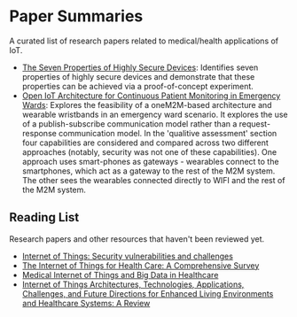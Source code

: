# Paper Summaries

A curated list of research papers related to medical/health applications of IoT.

- [The Seven Properties of Highly Secure Devices](https://www.microsoft.com/en-us/research/wp-content/uploads/2017/03/SevenPropertiesofHighlySecureDevices.pdf): Identifies seven properties of highly secure devices and demonstrate that these properties can be achieved via a proof-of-concept experiment.
- [Open IoT Architecture for Continuous Patient Monitoring in Emergency Wards](https://www.mdpi.com/2079-9292/8/10/1074): Explores the feasibility of a oneM2M-based architecture and wearable wristbands in an emergency ward scenario. It explores the use of a publish-subscribe communication model rather than a request-response communication model. In the 'qualitive assessment' section four capabilities are considered and compared across two different approaches (notably, security was not one of these capabilities). One approach uses smart-phones as gateways - wearables connect to the smartphones, which act as a gateway to the rest of the M2M system. The other sees the wearables connected directly to WIFI and the rest of the M2M system.

## Reading List

Research papers and other resources that haven't been reviewed yet.

- [Internet of Things: Security vulnerabilities and challenges](https://www.semanticscholar.org/paper/Internet-of-Things%3A-Security-vulnerabilities-and-Andrea-Chrysostomou/67e3aece58a89d257b9e924af951d8e36fd2b07f)
- [The Internet of Things for Health Care: A Comprehensive Survey](https://ieeexplore.ieee.org/abstract/document/7113786)
- [Medical Internet of Things and Big Data in Healthcare](https://e-hir.org/journal/view.php?id=10.4258/hir.2016.22.3.156)
- [Internet of Things Architectures, Technologies, Applications, Challenges, and Future Directions for Enhanced Living Environments and Healthcare Systems: A Review](https://www.mdpi.com/2079-9292/8/10/1081)
